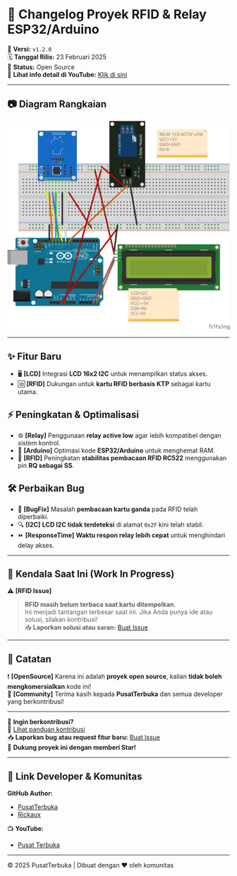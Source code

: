 # 🚀 Changelog Proyek RFID & Relay ESP32/Arduino  

📅 **Versi:** `v1.2.0`  
🗓 **Tanggal Rilis:** 23 Februari 2025  
📂 **Status:** Open Source  
🔎 **Lihat info detail di YouTube:** [Klik di sini](https://youtu.be/rxW7EtRJ5wc?si=GjvPGsx8PfAvg6UB)  

---

## 📷 Diagram Rangkaian  
![Project Keyless Wiring Diagram](https://raw.githubusercontent.com/rickaux/project-keyless-kunci/refs/heads/devlopment/project%20keyless%20wiring%20diagram%20fritzing_bb.jpg)  

---

## ✨ Fitur Baru  
- 🖥 **[LCD]** Integrasi **LCD 16x2 I2C** untuk menampilkan status akses.  
- 🆔 **[RFID]** Dukungan untuk **kartu RFID berbasis KTP** sebagai kartu utama.  

## ⚡ Peningkatan & Optimalisasi  
- ⚙️ **[Relay]** Penggunaan **relay active low** agar lebih kompatibel dengan sistem kontrol.  
- 💾 **[Arduino]** Optimasi kode **ESP32/Arduino** untuk menghemat RAM.  
- 🔄 **[RFID]** Peningkatan **stabilitas pembacaan RFID RC522** menggunakan pin **RQ sebagai SS**.  

## 🛠 Perbaikan Bug  
- 🐛 **[BugFix]** Masalah **pembacaan kartu ganda** pada RFID telah diperbaiki.  
- 🔍 **[I2C]** **LCD I2C tidak terdeteksi** di alamat `0x2F` kini telah stabil.  
- ⏩ **[ResponseTime]** **Waktu respon relay lebih cepat** untuk menghindari delay akses.  

---

## 🚧 Kendala Saat Ini (Work In Progress)  
⚠️ **[RFID Issue]**  
> **RFID masih belum terbaca saat kartu ditempelkan**.  
> Ini menjadi tantangan terbesar saat ini. Jika Anda punya ide atau solusi, silakan kontribusi!  
> 📥 **Laporkan solusi atau saran:** [Buat Issue](https://github.com/rickaux/project-keyless-kunci/issues)  

---

## 📜 Catatan  
❗ **[OpenSource]** Karena ini adalah **proyek open source**, kalian **tidak boleh mengkomersialkan** kode ini!  
💙 **[Community]** Terima kasih kepada **PusatTerbuka** dan semua developer yang berkontribusi!  

---

📌 **Ingin berkontribusi?**  
🔗 [Lihat panduan kontribusi](./CONTRIBUTING.md)  
📥 **Laporkan bug atau request fitur baru:** [Buat Issue](https://github.com/rickaux/project-keyless-kunci/issues)  
🌟 **Dukung proyek ini dengan memberi Star!**  

---

## 🔗 Link Developer & Komunitas  
**GitHub Author:**  
- [PusatTerbuka](https://github.com/PusatTerbuka)  
- [Rickaux](https://github.com/rickaux)  

📺 **YouTube:**  
- [Pusat Terbuka](http://youtube.com/@Pusat_Terbuka)  

---

© 2025 PusatTerbuka | Dibuat dengan ❤️ oleh komunitas  
